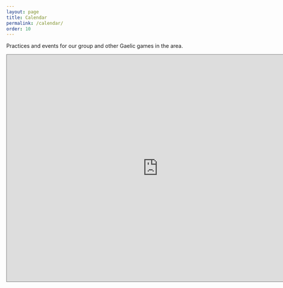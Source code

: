 ```yaml
---
layout: page
title: Calendar
permalink: /calendar/
order: 10
---
```


Practices and events for our group and other Gaelic games in the area.

<iframe src="https://calendar.google.com/calendar/embed?height=600&wkst=1&bgcolor=%23ffffff&ctz=America%2FLos_Angeles&showTitle=0&showDate=1&showPrint=0&showTabs=0&showCalendars=0&src=YXYzMGU0ajVudWxjZnVoaW5ob2JsaHRtMmtAZ3JvdXAuY2FsZW5kYXIuZ29vZ2xlLmNvbQ&color=%239E69AF" style="border:solid 1px #777" width="800" height="600" frameborder="0" scrolling="no"></iframe>
